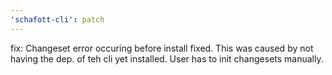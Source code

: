 ```yaml
---
'schafott-cli': patch
---
```


fix: Changeset error occuring before install fixed. This was caused by not having the dep. of teh cli yet installed. User has to init changesets manually.
